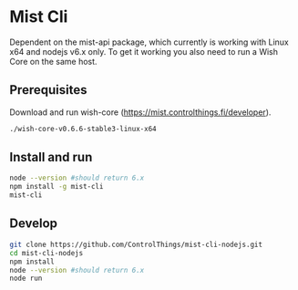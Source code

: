 # Mist Cli

Dependent on the mist-api package, which currently is working with Linux x64 and nodejs v6.x only. To get it working you also need to run a Wish Core on the same host.

## Prerequisites

Download and run wish-core (https://mist.controlthings.fi/developer).

```sh
./wish-core-v0.6.6-stable3-linux-x64
```

## Install and run

```sh
node --version #should return 6.x
npm install -g mist-cli
mist-cli
```

## Develop

```sh
git clone https://github.com/ControlThings/mist-cli-nodejs.git
cd mist-cli-nodejs
npm install
node --version #should return 6.x
node run
```


